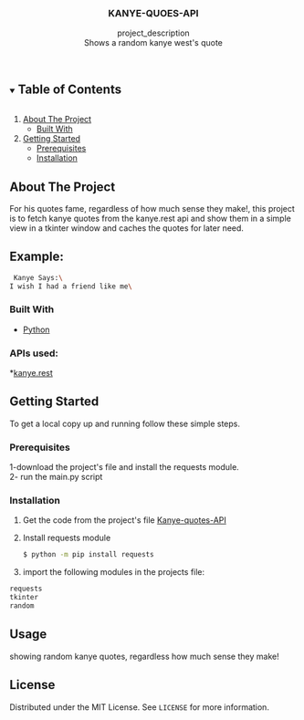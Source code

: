 <br />
<p align="center">

  <h3 align="center">KANYE-QUOES-API</h3>

  <p align="center">
    project_description
    <br />
Shows a random kanye west's quote
   <br />
    <br />
  </p>



<!-- TABLE OF CONTENTS -->
<details open="open">
  <summary><h2 style="display: inline-block">Table of Contents</h2></summary>
  <ol>
    <li>
      <a href="#about-the-project">About The Project</a>
      <ul>
        <li><a href="#built-with">Built With</a></li>
      </ul>
    </li>
    <li>
      <a href="#getting-started">Getting Started</a>
      <ul>
        <li><a href="#prerequisites">Prerequisites</a></li>
        <li><a href="#installation">Installation</a></li>
      </ul>
    </li>
  </ol>
</details>



<!-- ABOUT THE PROJECT -->
## About The Project
For his quotes fame, regardless of how much sense they make!, this project is to fetch kanye quotes from the kanye.rest api and  show them in a simple view in a tkinter window and caches the quotes for later need.
## Example:
  ```sh
   Kanye Says:\
I wish I had a friend like me\
   ```

### Built With
* [Python](Python)

### APIs used:
*[kanye.rest](https://api.kanye.rest/)



<!-- GETTING STARTED -->
## Getting Started

To get a local copy up and running follow these simple steps.

### Prerequisites
1-download the project's file and install the requests module.\
2- run the main.py script 

### Installation

1. Get the code from the project's file
   [Kanye-quotes-API](https://github.com/amgad01/python-code/tree/main/100%20days%20of%20code/APIs%20(requests)/kanye-quotes-API)

2. Install requests module
   ```sh
   $ python -m pip install requests
   ```
2. import the following modules in the projects file:
```sh
requests
tkinter
random
```


<!-- USAGE EXAMPLES -->
## Usage
showing random kanye quotes, regardless how much sense they make!

<!-- LICENSE -->
## License

Distributed under the MIT License. See `LICENSE` for more information.


